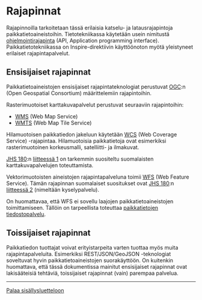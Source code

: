 # Rajapinnat

Rajapinnoilla tarkoitetaan tässä erilaisia katselu- ja latausrajapintoja paikkatietoaineistoihin. Tietotekniikassa käytetään usein nimitustä [ohjelmointirajapinta](http://fi.wikipedia.org/wiki/Ohjelmointirajapinta) (API, Application programming interface). Paikkatietotekniikassa on Inspire-direktiivin käyttöönoton myötä yleistyneet erilaiset rajapintapalvelut.

## Ensisijaiset rajapinnat
Paikkatietoaineistojen ensisijaiset rajapintateknologiat perustuvat [OGC](http://www.opengeospatial.org/):n (Open Geospatial Consortium) määrittelemiin rajapintoihin.

Rasterimuotoiset karttakuvapalvelut perustuvat seuraaviin rajapintoihin:
* [WMS](http://en.wikipedia.org/wiki/Web_Map_Service) (Web Map Service)
* [WMTS](http://en.wikipedia.org/wiki/Web_Map_Tile_Service) (Web Map Tile Service)

Hilamuotoisen paikkatiedon jakeluun käytetään [WCS](http://en.wikipedia.org/wiki/Web_Coverage_Service) (Web Coverage Service) -rajapintaa. Hilamuotoisia paikkatietoja ovat esimerkiksi rasterimuotoinen korkeusmalli, satelliitti- ja ilmakuvat.

[JHS 180](http://www.jhs-suositukset.fi/suomi/jhs180):n [liitteessä 1](http://docs.jhs-suositukset.fi/jhs-suositukset/JHS180_liite1/JHS180_liite1.html) on tarkemmin suositeltu suomalaisten karttakuvapalvelujen toteuttamista.

Vektorimuotoisten aineistojen rajapintapalveluna toimii [WFS](http://en.wikipedia.org/wiki/Web_Feature_Service) (Web Feature Service). Tämän rajapinnan suomalaiset suositukset ovat [JHS 180](http://www.jhs-suositukset.fi/suomi/jhs180):n [liitteessä 2](http://docs.jhs-suositukset.fi/jhs-suositukset/JHS180_liite1/JHS180_liite2.html) (nimeltään kyselypalvelu). 

On huomattavaa, että WFS ei sovellu laajojen paikkatietoaineistojen toimittamiseen. Tällöin on tarpeellista toteuttaa [paikkatietojen tiedostopalvelu](http://docs.jhs-suositukset.fi/jhs-suositukset/JHS180_liite3/JHS180_liite3.html).

## Toissijaiset rajapinnat
Paikkatiedon tuottajat voivat erityistarpeita varten tuottaa myös muita rajapintapalveluita. Esimerkiksi REST/JSON/GeoJSON -teknologiat soveltuvat hyvin paikkatietoaineistojen suorakäyttöön. On kuitenkin huomattava, että tässä dokumentissa mainitut ensisijaiset rajapinnat ovat lakisääteisiä tehtäviä, toissijaiset rajapinnat (vain) parempaa palvelua.

-----
[Palaa sisällysluetteloon](Sisällysluettelo.md)
